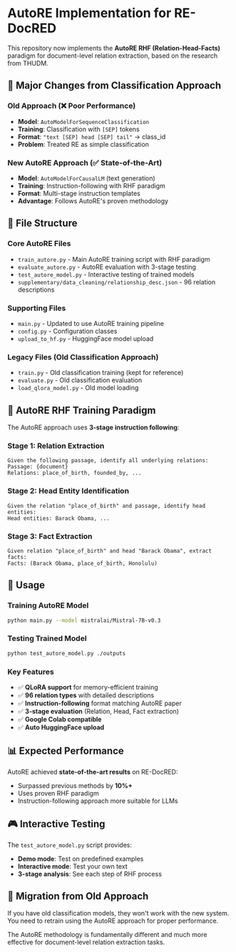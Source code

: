 # AutoRE Implementation for RE-DocRED

This repository now implements the **AutoRE RHF (Relation-Head-Facts)** paradigm for document-level relation extraction, based on the research from THUDM.

## 🚀 Major Changes from Classification Approach

### Old Approach (❌ Poor Performance)
- **Model**: `AutoModelForSequenceClassification`
- **Training**: Classification with `[SEP]` tokens
- **Format**: `"text [SEP] head [SEP] tail"` → class_id
- **Problem**: Treated RE as simple classification

### New AutoRE Approach (✅ State-of-the-Art)
- **Model**: `AutoModelForCausalLM` (text generation)
- **Training**: Instruction-following with RHF paradigm
- **Format**: Multi-stage instruction templates
- **Advantage**: Follows AutoRE's proven methodology

## 📁 File Structure

### Core AutoRE Files
- `train_autore.py` - Main AutoRE training script with RHF paradigm
- `evaluate_autore.py` - AutoRE evaluation with 3-stage testing
- `test_autore_model.py` - Interactive testing of trained models
- `supplementary/data_cleaning/relationship_desc.json` - 96 relation descriptions

### Supporting Files
- `main.py` - Updated to use AutoRE training pipeline
- `config.py` - Configuration classes
- `upload_to_hf.py` - HuggingFace model upload

### Legacy Files (Old Classification Approach)
- `train.py` - Old classification training (kept for reference)
- `evaluate.py` - Old classification evaluation
- `load_qlora_model.py` - Old model loading

## 🎯 AutoRE RHF Training Paradigm

The AutoRE approach uses **3-stage instruction following**:

### Stage 1: Relation Extraction
```
Given the following passage, identify all underlying relations:
Passage: {document}
Relations: place_of_birth, founded_by, ...
```

### Stage 2: Head Entity Identification
```
Given the relation "place_of_birth" and passage, identify head entities:
Head entities: Barack Obama, ...
```

### Stage 3: Fact Extraction
```
Given relation "place_of_birth" and head "Barack Obama", extract facts:
Facts: (Barack Obama, place_of_birth, Honolulu)
```

## 🔧 Usage

### Training AutoRE Model
```bash
python main.py --model mistralai/Mistral-7B-v0.3
```

### Testing Trained Model
```bash
python test_autore_model.py ./outputs
```

### Key Features
- ✅ **QLoRA support** for memory-efficient training
- ✅ **96 relation types** with detailed descriptions
- ✅ **Instruction-following** format matching AutoRE paper
- ✅ **3-stage evaluation** (Relation, Head, Fact extraction)
- ✅ **Google Colab compatible**
- ✅ **Auto HuggingFace upload**

## 📊 Expected Performance

AutoRE achieved **state-of-the-art results** on RE-DocRED:
- Surpassed previous methods by **10%+**
- Uses proven RHF paradigm
- Instruction-following approach more suitable for LLMs

## 🎮 Interactive Testing

The `test_autore_model.py` script provides:
- **Demo mode**: Test on predefined examples
- **Interactive mode**: Test your own text
- **3-stage analysis**: See each step of RHF process

## 🔄 Migration from Old Approach

If you have old classification models, they won't work with the new system. You need to retrain using the AutoRE approach for proper performance.

The AutoRE methodology is fundamentally different and much more effective for document-level relation extraction tasks.